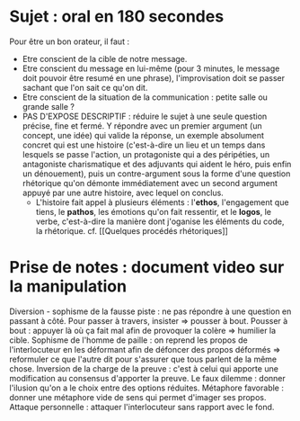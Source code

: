 # Sujet : oral en 180 secondes
Pour être un bon orateur, il faut :
- Etre conscient de la cible de notre message.
- Etre conscient du message en lui-même (pour 3 minutes, le message doit pouvoir être resumé en une phrase), l'improvisation doit se passer sachant que l'on sait ce qu'on dit.
- Etre conscient de la situation de la communication : petite salle ou grande salle ?
- PAS D'EXPOSE DESCRIPTIF : réduire le sujet à une seule question précise, fine et fermé. Y répondre avec un premier argument (un concept, une idée) qui valide la réponse, un exemple absolument concret qui est une histoire (c'est-à-dire un lieu et un temps dans lesquels se passe l'action, un protagoniste qui a des péripéties, un antagoniste charismatique et des adjuvants qui aident le héro, puis enfin un dénouement), puis un contre-argument sous la forme d'une question rhétorique qu'on démonte immédiatement avec un second argument appuyé par une autre histoire, avec lequel on conclus.
  - L'histoire fait appel à plusieurs éléments : l'**ethos**, l'engagement que  tiens, le **pathos**, les émotions qu'on fait ressentir, et le **logos**, le verbe, c'est-à-dire la manière dont j'oganise les éléments du code, la rhétorique. cf. [[Quelques procédés rhétoriques]]
# Prise de notes : document video sur la manipulation
Diversion - sophisme de la fausse piste : ne pas répondre à une question en passant à côté. Pour passer à travers, insister => pousser à bout.
Pousser à bout : appuyer là où ça fait mal afin de provoquer la colère => humilier la cible.
Sophisme de l'homme de paille : on reprend les propos de l'interlocuteur en les déformant afin de défoncer des propos déformés => reformuler ce que l'autre dit pour s'assurer que tous parlent de la même chose.
Inversion de la charge de la preuve : c'est à celui qui apporte une modification au consensus d'apporter la preuve.
Le faux dilemme : donner l'ilusion qu'on a le choix entre des options réduites.
Métaphore favorable : donner une métaphore vide de sens qui permet d'imager ses propos.
Attaque personnelle : attaquer l'interlocuteur sans rapport avec le fond.